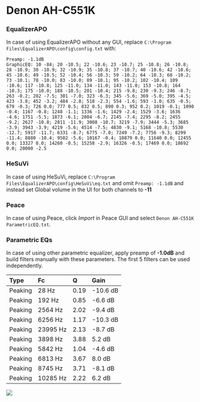 # Denon AH-C551K

### EqualizerAPO
In case of using EqualizerAPO without any GUI, replace `C:\Program Files\EqualizerAPO\config\config.txt`
with:
```
Preamp: -1.1dB
GraphicEQ: 10 -84; 20 -10.5; 22 -10.6; 23 -10.7; 25 -10.8; 26 -10.8; 28 -10.9; 30 -10.9; 32 -10.9; 35 -10.8; 37 -10.7; 40 -10.6; 42 -10.6; 45 -10.6; 49 -10.5; 52 -10.4; 56 -10.3; 59 -10.2; 64 -10.3; 68 -10.2; 73 -10.1; 78 -10.0; 83 -10.0; 89 -10.1; 95 -10.2; 102 -10.4; 109 -10.6; 117 -10.8; 125 -11.0; 134 -11.0; 143 -11.0; 153 -10.8; 164 -10.3; 175 -10.0; 188 -10.5; 201 -10.4; 215 -9.8; 230 -9.3; 246 -8.7; 263 -8.2; 282 -7.5; 301 -7.0; 323 -6.3; 345 -5.6; 369 -5.0; 395 -4.5; 423 -3.8; 452 -3.2; 484 -2.8; 518 -2.3; 554 -1.6; 593 -1.0; 635 -0.5; 679 -0.3; 726 0.0; 777 0.5; 832 0.5; 890 0.3; 952 0.2; 1019 -0.1; 1090 -0.4; 1167 -0.8; 1248 -1.1; 1336 -1.6; 1429 -2.4; 1529 -3.6; 1636 -4.6; 1751 -5.5; 1873 -6.1; 2004 -6.7; 2145 -7.4; 2295 -8.2; 2455 -9.2; 2627 -10.8; 2811 -11.9; 3008 -10.7; 3219 -7.9; 3444 -5.3; 3685 -3.9; 3943 -3.9; 4219 -5.6; 4514 -7.5; 4830 -9.1; 5168 -10.8; 5530 -12.7; 5917 -11.7; 6331 -8.7; 6775 -7.0; 7249 -7.2; 7756 -9.3; 8299 -11.4; 8880 -10.4; 9502 -5.6; 10167 -0.4; 10879 0.0; 11640 0.0; 12455 0.0; 13327 0.0; 14260 -0.5; 15258 -2.9; 16326 -0.5; 17469 0.0; 18692 0.0; 20000 -2.5
```

### HeSuVi
In case of using HeSuVi, replace `C:\Program Files\EqualizerAPO\config\HeSuVi\eq.txt` and omit `Preamp:
-1.1dB` and instead set Global volume in the UI for both channels to **-11**

### Peace
In case of using Peace, click *Import* in Peace GUI and select `Denon AH-C551K ParametricEQ.txt`.

### Parametric EQs
In case of using other parametric equalizer, apply preamp of **-1.0dB** and build filters manually with
these parameters. The first 5 filters can be used independently.

| Type    | Fc       |    Q | Gain     |
|:--------|:---------|:-----|:---------|
| Peaking | 28 Hz    | 0.19 | -10.6 dB |
| Peaking | 192 Hz   | 0.85 | -6.6 dB  |
| Peaking | 2564 Hz  | 2.02 | -9.4 dB  |
| Peaking | 6256 Hz  | 1.17 | -10.3 dB |
| Peaking | 23995 Hz | 2.13 | -8.7 dB  |
| Peaking | 3898 Hz  | 3.88 | 5.2 dB   |
| Peaking | 5842 Hz  | 1.04 | -4.6 dB  |
| Peaking | 6813 Hz  | 3.67 | 8.0 dB   |
| Peaking | 8745 Hz  | 3.71 | -8.1 dB  |
| Peaking | 10285 Hz | 2.22 | 6.2 dB   |

![](https://raw.githubusercontent.com/jaakkopasanen/AutoEq/master/results/headphonecom/sbaf-serious/Denon%20AH-C551K/Denon%20AH-C551K.png)